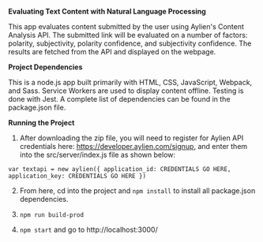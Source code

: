 **Evaluating Text Content with Natural Language Processing**

This app evaluates content submitted by the user using Aylien's Content Analysis API. The submitted link will be evaluated on a number of factors: polarity, subjectivity, polarity confidence, and subjectivity confidence. The results are fetched from the API and displayed on the webpage.


**Project Dependencies**

This is a node.js app built primarily with HTML, CSS, JavaScript, Webpack, and Sass. Service Workers are used to display content offline. Testing is done with Jest. A complete list of dependencies can be found in the package.json file. 

**Running the Project**

1. After downloading the zip file, you will need to register for Aylien API credentials here: https://developer.aylien.com/signup, and enter them into the src/server/index.js file as shown below:

`var textapi = new aylien({
  application_id: CREDENTIALS GO HERE,
  application_key: CREDENTIALS GO HERE
})`

2. From here, cd into the project and `npm install` to install all package.json dependencies. 

3. `npm run build-prod`

4. `npm start` and go to http://localhost:3000/

